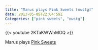 ```yaml
---
title: "Marus plays Pink Sweets [nwstg]"
date: 2013-05-05T22:04:59Z
Categories: ["pink sweets", "nwstg"]
---
```


{{< youtube 2KTaKWWnMOQ >}}

Marus plays [Pink Sweets](http://en.wikipedia.org/wiki/Pink_Sweets:_Ibara_Sorekara)
